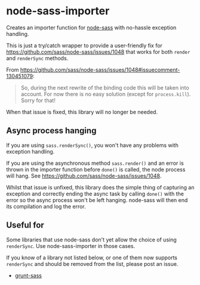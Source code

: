 # node-sass-importer

Creates an importer function for [node-sass](https://github.com/sass/node-sass) with no-hassle exception handling.

This is just a try/catch wrapper to provide a user-friendly fix for https://github.com/sass/node-sass/issues/1048 that works for both `render` and `renderSync` methods.

From https://github.com/sass/node-sass/issues/1048#issuecomment-130451079:
>So, during the next rewrite of the binding code this will be taken into account. For now there is no easy solution (except for `process.kill`). Sorry for that!

When that issue is fixed, this library will no longer be needed.

## Async process hanging

If you are using `sass.renderSync()`, you won't have any problems with exception handling.

If you are using the asynchronous method `sass.render()` and an error is thrown in the importer function before `done()` is called, the node process will hang. See https://github.com/sass/node-sass/issues/1048.

Whilst that issue is unfixed, this library does the simple thing of capturing an exception and correctly ending the async task by calling `done()` with the error so the async process won't be left hanging. node-sass will then end its compilation and log the error.

## Useful for

Some libraries that use node-sass don't yet allow the choice of using `renderSync`. Use node-sass-importer in those cases.

If you know of a library not listed below, or one of them now supports `renderSync` and should be removed from the list, please post an issue.

- [grunt-sass](https://github.com/sindresorhus/grunt-sass)
